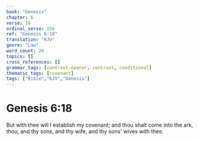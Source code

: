 ```yaml
---
book: "Genesis"
chapter: 6
verse: 18
ordinal_verse: 156
ref: "Genesis 6:18"
translation: "KJV"
genre: "Law"
word_count: 28
topics: []
cross_references: []
grammar_tags: [contrast-opener, contrast, conditional]
thematic_tags: [covenant]
tags: ["Bible","KJV","Genesis"]
---
```


# Genesis 6:18

But with thee will I establish my covenant; and thou shalt come into the ark, thou, and thy sons, and thy wife, and thy sons' wives with thee.
